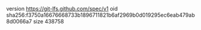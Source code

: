 version https://git-lfs.github.com/spec/v1
oid sha256:f3750a16676668733b1896711821b6af2969b0d019295ec6eab479ab8d0066a7
size 438758
